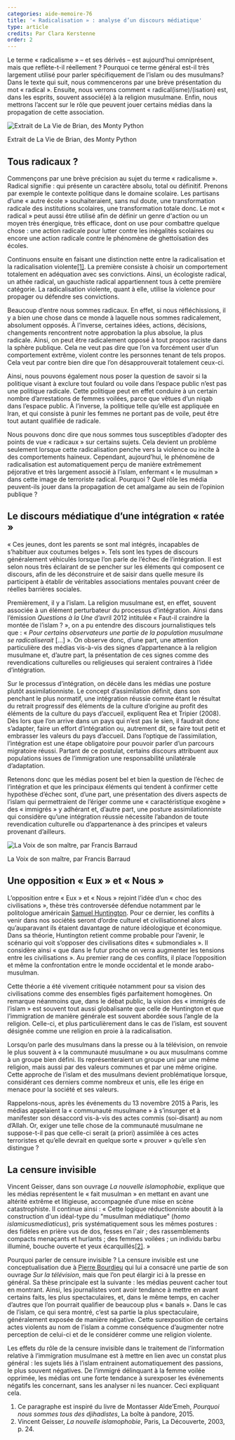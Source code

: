 ```yaml
---
categories: aide-memoire-76
title: '« Radicalisation » : analyse d’un discours médiatique'
type: article
credits: Par Clara Kerstenne
order: 2
---
```

Le terme « radicalisme » – et ses dérivés – est aujourd’hui omniprésent, mais que reflète-t-il réellement ? Pourquoi ce terme général est-il très largement utilisé pour parler spécifiquement de l’islam ou des musulmans? Dans le texte qui suit, nous commencerons par une brève présentation du mot « radical ». Ensuite, nous verrons comment « radical(isme)/(isation) est, dans les esprits, souvent associé(e) à la religion musulmane. Enfin, nous mettrons l’accent sur le rôle que peuvent jouer certains médias dans la propagation de cette association.

![Extrait de La Vie de Brian, des Monty Python](/assets/uploads/am-76-extrait-de-la-vie-de-brian.jpg)

<span class="img-copyright"> Extrait de La Vie de Brian, des Monty Python

## Tous radicaux ?

Commençons par une brève précision au sujet du terme « radicalisme ». Radical signifie : qui présente un caractère absolu, total ou définitif. Prenons par exemple le contexte politique dans le domaine scolaire. Les partisans d’une « autre école » souhaiteraient, sans nul doute, une transformation radicale des institutions scolaires, une transformation totale donc. Le mot « radical » peut aussi être utilisé afin de définir un genre d'action ou un moyen très énergique, très efficace, dont on use pour combattre quelque chose : une action radicale pour lutter contre les inégalités scolaires ou encore une action radicale contre le phénomène de ghettoïsation des écoles.

Continuons ensuite en faisant une distinction nette entre la radicalisation et la radicalisation violente[[1]](#footnote-1). La première consiste à choisir un comportement totalement en adéquation avec ses convictions. Ainsi, un écologiste radical, un athée radical, un gauchiste radical appartiennent tous à cette première catégorie. La radicalisation violente, quant à elle, utilise la violence pour propager ou défendre ses convictions.

Beaucoup d’entre nous sommes radicaux. En effet, si nous réfléchissions, il y a bien une chose dans ce monde à laquelle nous sommes radicalement, absolument opposés. À l’inverse, certaines idées, actions, décisions, changements rencontrent notre approbation la plus absolue, la plus radicale. Ainsi, on peut être radicalement opposé à tout propos raciste dans la sphère publique. Cela ne veut pas dire que l’on va forcément user d’un comportement extrême, violent contre les personnes tenant de tels propos. Cela veut par contre bien dire que l’on désapprouverait totalement ceux-ci.

Ainsi, nous pouvons également nous poser la question de savoir si la politique visant à exclure tout foulard ou voile dans l’espace public n’est pas une politique radicale. Cette politique peut en effet conduire à un certain nombre d’arrestations de femmes voilées, parce que vêtues d’un niqab dans l’espace public. À l’inverse, la politique telle qu’elle est appliquée en Iran, et qui consiste à punir les femmes ne portant pas de voile, peut être tout autant qualifiée de radicale.

Nous pouvons donc dire que nous sommes tous susceptibles d’adopter des points de vue « radicaux » sur certains sujets. Cela devient un problème seulement lorsque cette radicalisation penche vers la violence ou incite à des comportements haineux. Cependant, aujourd’hui, le phénomène de radicalisation est automatiquement perçu de manière extrêmement péjorative et très largement associé à l’islam, enfermant « le musulman » dans cette image de terroriste radical. Pourquoi ? Quel rôle les média peuvent-ils jouer dans la propagation de cet amalgame au sein de l’opinion publique ?

## Le discours médiatique d’une intégration « ratée »

« Ces jeunes, dont les parents se sont mal intégrés, incapables de s’habituer aux coutumes belges ». Tels sont les types de discours généralement véhiculés lorsque l’on parle de l’échec de l’intégration. Il est selon nous très éclairant de se pencher sur les éléments qui composent ce discours, afin de les déconstruire et de saisir dans quelle mesure ils participent à établir de véritables associations mentales pouvant créer de réelles barrières sociales.

Premièrement, il y a l’islam. La religion musulmane est, en effet, souvent associée à un élément perturbateur du processus d’intégration. Ainsi dans l’émission _Questions à la Une_ d’avril 2012 intitulée « Faut-il craindre la montée de l’islam ? », on a pu entendre des discours journalistiques tels que : « _Pour certains observateurs une partie de la population musulmane se radicaliserait_ \[…] ». On observe donc, d’une part, une attention particulière des médias vis-à-vis des signes d’appartenance à la religion musulmane et, d’autre part, la présentation de ces signes comme des revendications culturelles ou religieuses qui seraient contraires à l’idée d’intégration.

Sur le processus d’intégration, on décèle dans les médias une posture plutôt assimilationniste. Le concept d’assimilation définit, dans son penchant le plus normatif, une intégration réussie comme étant le résultat du retrait progressif des éléments de la culture d’origine au profit des éléments de la culture du pays d’accueil, expliquent Rea et Tripier (2008). Dès lors que l’on arrive dans un pays qui n’est pas le sien, il faudrait donc s’adapter, faire un effort d’intégration ou, autrement dit, se faire tout petit et embrasser les valeurs du pays d’accueil. Dans l’optique de l’assimilation, l’intégration est une étape obligatoire pour pouvoir parler d’un parcours migratoire réussi. Partant de ce postulat, certains discours attribuent aux populations issues de l’immigration une responsabilité unilatérale d’adaptation.

Retenons donc que les médias posent bel et bien la question de l’échec de l’intégration et que les principaux éléments qui tendent à confirmer cette hypothèse d’échec sont, d’une part, une présentation des divers aspects de l’islam qui permettraient de l’ériger comme une « caractéristique exogène » des « immigrés » y adhérant et, d’autre part, une posture assimilationniste qui considère qu’une intégration réussie nécessite l’abandon de toute revendication culturelle ou d’appartenance à des principes et valeurs provenant d’ailleurs.



![La Voix de son maître, par Francis Barraud](/assets/uploads/am-76-kerstenne-la-voix-de-son-maitre-francis-barraud.jpg)

<span class="img-copyright"> La Voix de son maître, par Francis Barraud </span>


## Une opposition « Eux » et « Nous »


L’opposition entre « Eux » et « Nous » rejoint l’idée d’un « choc des civilisations », thèse très controversée défendue notamment par le politologue américain [Samuel Huntington](https://fr.wikipedia.org/wiki/Samuel_Huntington). Pour ce dernier, les conflits à venir dans nos sociétés seront d’ordre culturel et civilisationnel alors qu’auparavant ils étaient davantage de nature idéologique et économique. Dans sa théorie, Huntington retient comme probable pour l’avenir, le scénario qui voit s’opposer des civilisations dites « submondiales ». Il considère ainsi « que dans le futur proche on verra augmenter les tensions entre les civilisations ». Au premier rang de ces conflits, il place l’opposition et même la confrontation entre le monde occidental et le monde arabo-musulman.

Cette théorie a été vivement critiquée notamment pour sa vision des civilisations comme des ensembles figés parfaitement homogènes. On remarque néanmoins que, dans le débat public, la vision des « immigrés de l’islam » est souvent tout aussi globalisante que celle de Huntington et que l’immigration de manière générale est souvent abordée sous l’angle de la religion. Celle-ci, et plus particulièrement dans le cas de l’islam, est souvent désignée comme une religion en proie à la radicalisation.

Lorsqu’on parle des musulmans dans la presse ou à la télévision, on renvoie le plus souvent à « la communauté musulmane » ou aux musulmans comme à un groupe bien défini. Ils représenteraient un groupe uni par une même religion, mais aussi par des valeurs communes et par une même origine. Cette approche de l’islam et des musulmans devient problématique lorsque, considérant ces derniers comme nombreux et unis, elle les érige en menace pour la société et ses valeurs.

Rappelons-nous, après les événements du 13 novembre 2015 à Paris, les médias appelaient la « communauté musulmane » à s’insurger et à manifester son désaccord vis-à-vis des actes commis (soi-disant) au nom d’Allah. Or, exiger une telle chose de la communauté musulmane ne suppose-t-il pas que celle-ci serait (a priori) assimilée à ces actes terroristes et qu’elle devrait en quelque sorte « prouver » qu’elle s’en distingue ?

## La censure invisible

Vincent Geisser, dans son ouvrage _La nouvelle islamophobie_, explique que les médias représentent le « fait musulman » en mettant en avant une altérité extrême et litigieuse, accompagnée d’une mise en scène catastrophiste. Il continue ainsi : « Cette logique réductionniste aboutit à la construction d'un idéal-type du "musulman médiatique" (_homo islamicusmediaticus_), pris systématiquement sous les mêmes postures : des fidèles en prière vus de dos, fesses en l'air ; des rassemblements compacts menaçants et hurlants ; des femmes voilées ; un individu barbu illuminé, bouche ouverte et yeux écarquillés[[2]](#footnote-2). »

Pourquoi parler de censure invisible ? La censure invisible est une conceptualisation due à [Pierre Bourdieu](https://www.youtube.com/watch?v=vcc6AEpjdcY) qui lui a consacré une partie de son ouvrage _Sur la télévision_, mais que l’on peut élargir ici à la presse en général. Sa thèse principale est la suivante : les médias peuvent cacher tout en montrant. Ainsi, les journalistes vont avoir tendance à mettre en avant certains faits, les plus spectaculaires, et, dans le même temps, en cacher d’autres que l’on pourrait qualifier de beaucoup plus « banals ». Dans le cas de l’islam, ce qui sera montré, c’est sa partie la plus spectaculaire, généralement exposée de manière négative. Cette surexposition de certains actes violents au nom de l’islam a comme conséquence d’augmenter notre perception de celui-ci et de le considérer comme une religion violente.

Les effets du rôle de la censure invisible dans le traitement de l’information relative à l’immigration musulmane est à mettre en lien avec un constat plus général : les sujets liés à l’islam entrainent automatiquement des passions, le plus souvent négatives. De l’immigré délinquant à la femme voilée opprimée, les médias ont une forte tendance à surexposer les événements négatifs les concernant, sans les analyser ni les nuancer. Ceci expliquant cela.

1. Ce paragraphe est inspiré du livre de Montasser Alde’Emeh, _Pourquoi nous sommes tous des djihadistes_, La boîte à pandore, 2015.
2. Vincent Geisser, _La nouvelle islamophobie_, Paris, La Découverte, 2003, p. 24.
